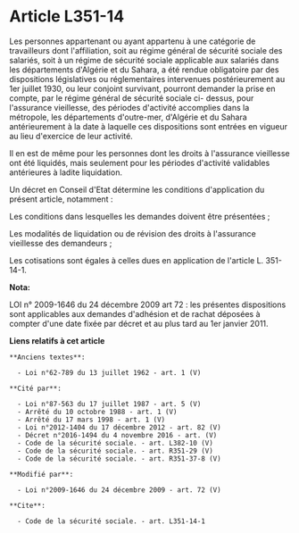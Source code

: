 # Article L351-14

Les personnes appartenant ou ayant appartenu à une catégorie de travailleurs dont l'affiliation, soit au régime général de
sécurité sociale des salariés, soit à un régime de sécurité sociale applicable aux salariés dans les départements d'Algérie
et du Sahara, a été rendue obligatoire par des dispositions législatives ou réglementaires intervenues postérieurement au 1er
juillet 1930, ou leur conjoint survivant, pourront demander la prise en compte, par le régime général de sécurité sociale ci-
dessus, pour l'assurance vieillesse, des périodes d'activité accomplies dans la métropole, les départements d'outre-mer,
d'Algérie et du Sahara antérieurement à la date à laquelle ces dispositions sont entrées en vigueur au lieu d'exercice de
leur activité. 

Il en est de même pour les personnes dont les droits à l'assurance vieillesse ont été liquidés, mais seulement pour les
périodes d'activité validables antérieures à ladite liquidation. 

Un décret en Conseil d'Etat détermine les conditions d'application du présent article, notamment : 

Les conditions dans lesquelles les demandes doivent être présentées ; 

Les modalités de liquidation ou de révision des droits à l'assurance vieillesse des demandeurs ; 

Les cotisations sont égales à celles dues en application de l'article L. 351-14-1.

**Nota:**

LOI n° 2009-1646 du 24 décembre 2009 art 72 : les présentes dispositions sont applicables aux demandes d'adhésion et de
rachat déposées à compter d'une date fixée par décret et au plus tard au 1er janvier 2011.

**Liens relatifs à cet article**

	**Anciens textes**:

	  - Loi n°62-789 du 13 juillet 1962 - art. 1 (V)

	**Cité par**:

	  - Loi n°87-563 du 17 juillet 1987 - art. 5 (V)
	  - Arrêté du 10 octobre 1988 - art. 1 (V)
	  - Arrêté du 17 mars 1998 - art. 1 (V)
	  - Loi n°2012-1404 du 17 décembre 2012 - art. 82 (V)
	  - Décret n°2016-1494 du 4 novembre 2016 - art. (V)
	  - Code de la sécurité sociale. - art. L382-10 (V)
	  - Code de la sécurité sociale. - art. R351-29 (V)
	  - Code de la sécurité sociale. - art. R351-37-8 (V)

	**Modifié par**:

	  - Loi n°2009-1646 du 24 décembre 2009 - art. 72 (V)

	**Cite**:

	  - Code de la sécurité sociale. - art. L351-14-1

